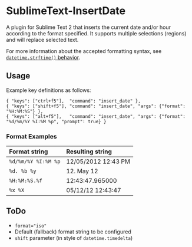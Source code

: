 # SublimeText-InsertDate #

A plugin for Sublime Text 2 that inserts the current date and/or hour according to the format specified.
It supports multiple selections (regions) and will replace selected text.

For more information about the accepted formatting syntax, see [`datetime.strftime()` behavior][strptime].

## Usage ##

Example key definitions as follows:

	{ "keys": ["ctrl+f5"],  "command": "insert_date" },
	{ "keys": ["shift+f5"], "command": "insert_date", "args": {"format": "%H:%M:%S"} },
	{ "keys": ["alt+f5"],   "command": "insert_date", "args": {"format": "%d/%m/%Y %I:%M %p", "prompt": true} }

### Format Examples ###

| Format string       | Resulting string    |
|:--------------------|:--------------------|
| `%d/%m/%Y %I:%M %p` | 12/05/2012 12:43 PM |
| `%d. %b %y`         | 12. May 12          |
| `%H:%M:%S.%f`       | 12:43:47.965000     |
| `%x %X`             | 05/12/12 12:43:47   |


## ToDo ##

- `format="iso"`
- Default (fallback) format string to be configured
- `shift` parameter (in style of `datetime.timedelta`)


[strptime]: http://docs.python.org/py3k/library/datetime.html#strftime-strptime-behavior "Python docs: 7.1.8. strftime() and strptime() Behavior"